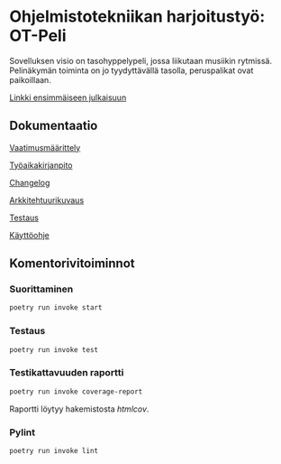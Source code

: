 # Ohjelmistotekniikan harjoitustyö: OT-Peli

Sovelluksen visio on tasohyppelypeli, jossa liikutaan musiikin rytmissä. Pelinäkymän toiminta on jo tyydyttävällä tasolla, peruspalikat ovat paikoillaan.

[Linkki ensimmäiseen julkaisuun](https://github.com/kortekoski/ot-harjoitustyo/releases/tag/viikko5)

## Dokumentaatio

[Vaatimusmäärittely](https://github.com/kortekoski/ot-harjoitustyo/blob/main/projekti/dokumentaatio/vaatimusmaarittely.md)

[Työaikakirjanpito](https://github.com/kortekoski/ot-harjoitustyo/blob/main/projekti/dokumentaatio/tuntikirjanpito.md)

[Changelog](https://github.com/kortekoski/ot-harjoitustyo/blob/main/projekti/dokumentaatio/changelog.md)

[Arkkitehtuurikuvaus](https://github.com/kortekoski/ot-harjoitustyo/blob/main/projekti/dokumentaatio/arkkitehtuuri.md)

[Testaus](https://github.com/kortekoski/ot-harjoitustyo/blob/main/projekti/dokumentaatio/testaus.md)

[Käyttöohje](https://github.com/kortekoski/ot-harjoitustyo/blob/main/projekti/dokumentaatio/kayttoohje.md)

## Komentorivitoiminnot

### Suorittaminen
```bash
poetry run invoke start
```

### Testaus
```bash
poetry run invoke test
```

### Testikattavuuden raportti
```bash
poetry run invoke coverage-report
```

Raportti löytyy hakemistosta _htmlcov_.

### Pylint
```bash
poetry run invoke lint
```
